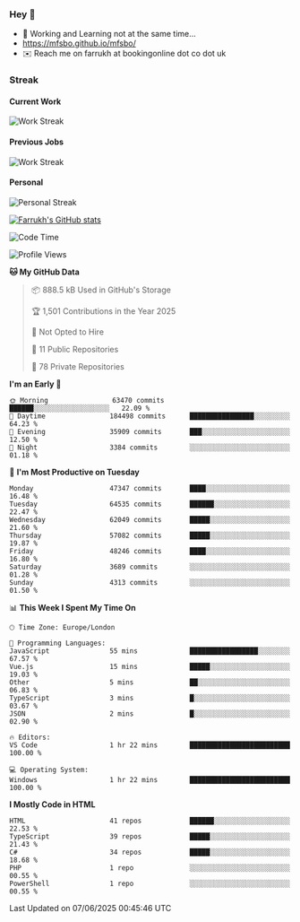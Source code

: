 ### Hey 👋

- 🏃 Working and Learning not at the same time...
- https://mfsbo.github.io/mfsbo/
- ✉️ Reach me on farrukh at bookingonline dot co dot uk

### Streak
#### Current Work
![Work Streak](https://streak-stats.demolab.com/?user=mfsbo)
#### Previous Jobs
![Work Streak](https://streak-stats.demolab.com/?user=farrukhcw)
#### Personal
![Personal Streak](https://streak-stats.demolab.com/?user=farrukhsubhani)

[![Farrukh's GitHub stats](https://github-readme-stats.vercel.app/api?username=mfsbo&hide=stars&count_private=true)](https://github.com/mfsbo/)

<!--START_SECTION:waka-->
![Code Time](http://img.shields.io/badge/Code%20Time-919%20hrs%203%20mins-blue)

![Profile Views](http://img.shields.io/badge/Profile%20Views-0-blue)

**🐱 My GitHub Data** 

> 📦 888.5 kB Used in GitHub's Storage 
 > 
> 🏆 1,501 Contributions in the Year 2025
 > 
> 🚫 Not Opted to Hire
 > 
> 📜 11 Public Repositories 
 > 
> 🔑 78 Private Repositories 
 > 
**I'm an Early 🐤** 

```text
🌞 Morning                63470 commits       ██████░░░░░░░░░░░░░░░░░░░   22.09 % 
🌆 Daytime                184498 commits      ████████████████░░░░░░░░░   64.23 % 
🌃 Evening                35909 commits       ███░░░░░░░░░░░░░░░░░░░░░░   12.50 % 
🌙 Night                  3384 commits        ░░░░░░░░░░░░░░░░░░░░░░░░░   01.18 % 
```
📅 **I'm Most Productive on Tuesday** 

```text
Monday                   47347 commits       ████░░░░░░░░░░░░░░░░░░░░░   16.48 % 
Tuesday                  64535 commits       ██████░░░░░░░░░░░░░░░░░░░   22.47 % 
Wednesday                62049 commits       █████░░░░░░░░░░░░░░░░░░░░   21.60 % 
Thursday                 57082 commits       █████░░░░░░░░░░░░░░░░░░░░   19.87 % 
Friday                   48246 commits       ████░░░░░░░░░░░░░░░░░░░░░   16.80 % 
Saturday                 3689 commits        ░░░░░░░░░░░░░░░░░░░░░░░░░   01.28 % 
Sunday                   4313 commits        ░░░░░░░░░░░░░░░░░░░░░░░░░   01.50 % 
```


📊 **This Week I Spent My Time On** 

```text
🕑︎ Time Zone: Europe/London

💬 Programming Languages: 
JavaScript               55 mins             █████████████████░░░░░░░░   67.57 % 
Vue.js                   15 mins             █████░░░░░░░░░░░░░░░░░░░░   19.03 % 
Other                    5 mins              ██░░░░░░░░░░░░░░░░░░░░░░░   06.83 % 
TypeScript               3 mins              █░░░░░░░░░░░░░░░░░░░░░░░░   03.67 % 
JSON                     2 mins              █░░░░░░░░░░░░░░░░░░░░░░░░   02.90 % 

🔥 Editors: 
VS Code                  1 hr 22 mins        █████████████████████████   100.00 % 

💻 Operating System: 
Windows                  1 hr 22 mins        █████████████████████████   100.00 % 
```

**I Mostly Code in HTML** 

```text
HTML                     41 repos            ██████░░░░░░░░░░░░░░░░░░░   22.53 % 
TypeScript               39 repos            █████░░░░░░░░░░░░░░░░░░░░   21.43 % 
C#                       34 repos            █████░░░░░░░░░░░░░░░░░░░░   18.68 % 
PHP                      1 repo              ░░░░░░░░░░░░░░░░░░░░░░░░░   00.55 % 
PowerShell               1 repo              ░░░░░░░░░░░░░░░░░░░░░░░░░   00.55 % 
```




 Last Updated on 07/06/2025 00:45:46 UTC
<!--END_SECTION:waka-->
<!--
**mfsbo/mfsbo** is a ✨ _special_ ✨ repository because its `README.md` (this file) appears on your GitHub profile.

Here are some ideas to get you started:

- 🔭 I’m currently working on ...
- 🌱 I’m currently learning ...
- 👯 I’m looking to collaborate on ...
- 🤔 I’m looking for help with ...
- 💬 Ask me about ...
- 📫 How to reach me: ...
- 😄 Pronouns: ...
- ⚡ Fun fact: ...
-->
